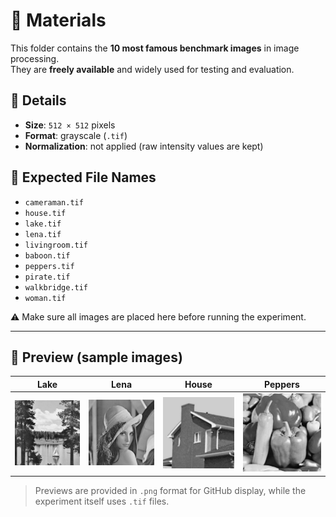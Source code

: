 # 📂 Materials

This folder contains the **10 most famous benchmark images** in image processing.  
They are **freely available** and widely used for testing and evaluation.

## 📌 Details
- **Size**: `512 × 512` pixels  
- **Format**: grayscale (`.tif`)  
- **Normalization**: not applied (raw intensity values are kept)  

## 📑 Expected File Names
- `cameraman.tif`  
- `house.tif`  
- `lake.tif`  
- `lena.tif`  
- `livingroom.tif`  
- `baboon.tif`  
- `peppers.tif`  
- `pirate.tif`  
- `walkbridge.tif`  
- `woman.tif`  

⚠️ Make sure all images are placed here before running the experiment.

---

## 👀 Preview (sample images)

| Lake | Lena | House | Peppers |
|-----------|------|--------|---------|
| ![lake](lake.jpg) | ![lena](lena.jpg) | ![house](house.jpg) | ![peppers](peppers.jpg) |

> Previews are provided in `.png` format for GitHub display, while the experiment itself uses `.tif` files.
